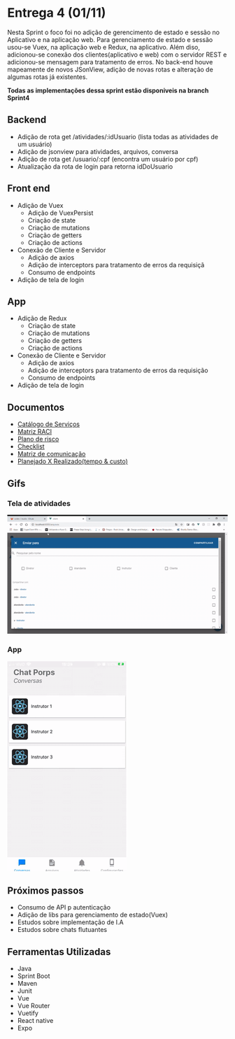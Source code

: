# Entrega 4 (01/11)

Nesta Sprint o foco foi no adição de gerencimento de estado e sessão no Aplicativo e na aplicação web.
Para gerenciamento de estado e sessão usou-se Vuex, na aplicação web e Redux, na aplicativo.
Além diso, adicionou-se conexão dos clientes(aplicativo e web) com o servidor REST e adicionou-se mensagem para tratamento de erros.
No back-end houve mapeamente de novos JSonView, adição de novas rotas e alteração de algumas rotas já existentes.

**Todas as implementações dessa sprint estão disponiveis na branch Sprint4**

## Backend
- Adição de rota get /atividades/:idUsuario (lista todas as atividades de um usuário)
- Adição de jsonview para atividades, arquivos, conversa
- Adição de rota get /usuario/:cpf (encontra um usuário por cpf)
- Atualização da rota de login para retorna idDoUsuario

## Front end

- Adição de Vuex
    - Adição de VuexPersist
    - Criação de state
    - Criação de mutations
    - Criação de getters
    - Criação de actions
- Conexão de Cliente e Servidor
    - Adição de axios
    - Adição de interceptors para tratamento de erros da requisiçã
    - Consumo de endpoints
- Adição de tela de login

## App

- Adição de Redux
    - Criação de state
    - Criação de mutations
    - Criação de getters
    - Criação de actions
- Conexão de Cliente e Servidor
    - Adição de axios
    - Adição de interceptors para tratamento de erros da requisição
    - Consumo de endpoints
- Adição de tela de login

## Documentos

- <a href="https://docs.google.com/spreadsheets/d/16mgDgj2gxbPdqgX_0csLu4ifDJYMtauJzQvvVK3YVBc/edit?usp=sharing" target="_blank"> Catálogo de Serviços </a>
- <a href="https://drive.google.com/file/d/1zT7dB800m1suLshmIUus7sN-4wMql07t/view?usp=sharing" target="_blank"> Matriz RACI </a>
- <a href="https://drive.google.com/file/d/11PmN4R4sO1TUYm4vP38nIMbgdvGV2CEo/view?usp=sharing" target="_blank"> Plano de risco </a>
- <a href="https://drive.google.com/file/d/1-KZNpswUXxecjInfYivBJkKaWiRooEQM/view?usp=sharing" target="_blank"> Checklist </a>
- <a href="https://drive.google.com/file/d/1rw0w10HCWdkRMwbgi9ZvsCarC_JyRWBL/view?usp=sharing" target="_blank"> Matriz de comunicação </a>
- <a href="https://drive.google.com/file/d/14-lm5uqeSYihOUIuX0v5wkQlHiZiVkDw/view?usp=sharing" target="_blank"> Planejado X Realizado(tempo & custo) </a>

## Gifs
### Tela de atividades
<img src="web2.gif" alt="Gif da Tela de atividades" />

### App
<img src="app2.gif" alt="Gif do app" />


## Próximos passos

- Consumo de API p autenticação
- Adição de libs para gerenciamento de estado(Vuex)
- Estudos sobre implementação de I.A
- Estudos sobre chats flutuantes

## Ferramentas Utilizadas

- Java
- Sprint Boot
- Maven
- Junit
- Vue
- Vue Router
- Vuetify
- React native
- Expo